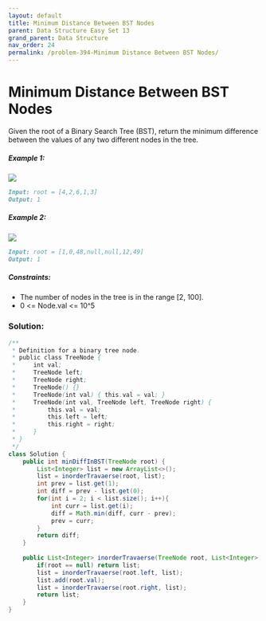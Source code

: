 ```yaml
---
layout: default
title: Minimum Distance Between BST Nodes
parent: Data Structure Easy Set 13
grand_parent: Data Structure
nav_order: 24
permalink: /problem-394-Minimum Distance Between BST Nodes/
---
```

# Minimum Distance Between BST Nodes
Given the root of a Binary Search Tree (BST), return the minimum difference between the values of any two different nodes in the tree.

##### Example 1:
![](../../assets/images/ds/bst1.jpeg)
```markdown
Input: root = [4,2,6,1,3]
Output: 1
```
##### Example 2:
![](../../assets/images/ds/bst2.jpeg)
```markdown
Input: root = [1,0,48,null,null,12,49]
Output: 1
```
##### Constraints:
* The number of nodes in the tree is in the range [2, 100].
* 0 <= Node.val <= 10^5

### Solution:
```java
/**
 * Definition for a binary tree node.
 * public class TreeNode {
 *     int val;
 *     TreeNode left;
 *     TreeNode right;
 *     TreeNode() {}
 *     TreeNode(int val) { this.val = val; }
 *     TreeNode(int val, TreeNode left, TreeNode right) {
 *         this.val = val;
 *         this.left = left;
 *         this.right = right;
 *     }
 * }
 */
class Solution {
    public int minDiffInBST(TreeNode root) {
        List<Integer> list = new ArrayList<>();
        list = inorderTravaerse(root, list);
        int prev = list.get(1);
        int diff = prev - list.get(0);
        for(int i = 2; i < list.size(); i++){
            int curr = list.get(i);
            diff = Math.min(diff, curr - prev);
            prev = curr;
        }
        return diff;
    }
    
    public List<Integer> inorderTravaerse(TreeNode root, List<Integer> list){
        if(root == null) return list;
        list = inorderTravaerse(root.left, list);
        list.add(root.val);
        list = inorderTravaerse(root.right, list);
        return list;
    }
}
```
